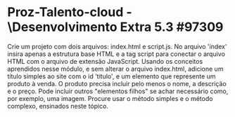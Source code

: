 # Proz-Talento-cloud - \Desenvolvimento Extra 5.3 #97309
Crie um projeto com dois arquivos: index.html e script.js. No arquivo 'index' insira apenas a estrutura base HTML e
a tag script para conectar o arquivo HTML com o arquivo de extensão JavaScript.
Usando os conceitos aprendidos nesse módulo, e sem alterar o arquivo index.html, adicione um título simples ao site com
o id 'titulo', e um elemento que represente um produto à venda. O produto precisa incluir pelo menos o nome,
a descrição e o preço. Pode incluir outros "elementos filhos" se achar necessário como, por exemplo, uma imagem.
Procure usar o método simples e o método complexo, ensinados neste tópico.
